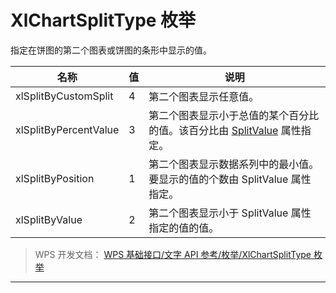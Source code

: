 # XlChartSplitType 枚举

指定在饼图的第二个图表或饼图的条形中显示的值。

| 名称                  | 值  | 说明                                                                                                                                                    |
|-----------------------|-----|---------------------------------------------------------------------------------------------------------------------------------------------------------|
| xlSplitByCustomSplit  | 4   | 第二个图表显示任意值。                                                                                                                                  |
| xlSplitByPercentValue | 3   | 第二个图表显示小于总值的某个百分比的值。该百分比由 [SplitValue](E:\workFile\API%202015Project\xml\WPS\ChartGroup\属性\SplitValue%20属性.htm) 属性指定。 |
| xlSplitByPosition     | 1   | 第二个图表显示数据系列中的最小值。要显示的值的个数由 SplitValue 属性指定。                                                                              |
| xlSplitByValue        | 2   | 第二个图表显示小于 SplitValue 属性指定的值的值。                                                                                                        |

> WPS 开发文档： [WPS 基础接口/文字 API 参考/枚举/XlChartSplitType 枚举](https://qn.cache.wpscdn.cn/encs/doc/office_v19/topics/WPS%20%E5%9F%BA%E7%A1%80%E6%8E%A5%E5%8F%A3/%E6%96%87%E5%AD%97%20API%20%E5%8F%82%E8%80%83/%E6%9E%9A%E4%B8%BE/XlChartSplitType%20%E6%9E%9A%E4%B8%BE.html)

------------------------------------------------------------------------
